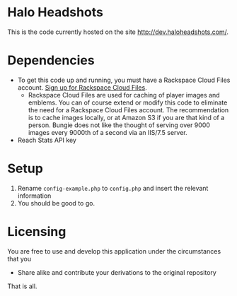 # Halo Headshots

This is the code currently hosted on the site http://dev.haloheadshots.com/.

# Dependencies

*	To get this code up and running, you must have a Rackspace Cloud Files 
account. [Sign up for Rackspace Cloud Files](https://signup.rackspacecloud.com/signup).
	*	Rackspace Cloud Files are used for caching of player images and emblems. 
You can of course extend or modify this code to eliminate the need for a 
Rackspace Cloud Files account. The recommendation is to cache images locally,
or at Amazon S3 if you are that kind of a person. Bungie does not like the
thought of serving over 9000 images every 9000th of a second via an IIS/7.5 
server.
*	Reach Stats API key


# Setup

1.	Rename `config-example.php` to `config.php` and insert the relevant information
2.	You should be good to go.

# Licensing

You are free to use and develop this application under the circumstances that you

*	Share alike and contribute your derivations to the original repository

That is all.